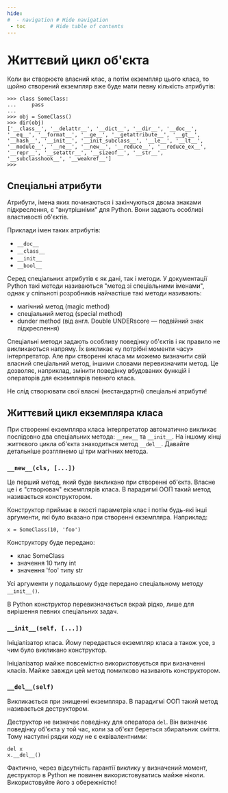 ```yaml
---
hide:
#  - navigation # Hide navigation
 - toc        # Hide table of contents
---
```


# Життєвий цикл об'єкта

Коли ви створюєте власний клас, а потім екземпляр цього класа, 
то щойно створений екземпляр вже буде мати певну кількість атрибутів:

	>>> class SomeClass:
	...     pass
	...
	>>> obj = SomeClass()
	>>> dir(obj)
	['__class__', '__delattr__', '__dict__', '__dir__', '__doc__', '__eq__', '__format__', '__ge__', '__getattribute__', '__gt__', '__hash__', '__init__', '__init_subclass__', '__le__', '__lt__', '__module__', '__ne__', '__new__', '__reduce__', '__reduce_ex__', '__repr__', '__setattr__', '__sizeof__', '__str__', '__subclasshook__', '__weakref__']
	>>>


## Спеціальні атрибути

Атрибути, імена яких починаються і закінчуються двома знаками підкреслення, 
є "внутрішніми" для Python. 
Вони задають особливі властивості об'єктів. 

Приклади імен таких атрибутів:

- `__doc__`
- `__class__`
- `__init__`
- `__bool__`


Серед спеціальних атрибутів є як дані, так і методи. 
У документації Python такі методи називаються "метод зі спеціальними іменами", 
однак у спільноті розробників найчастіше такі методи називають: 

- магічний метод (magic method) 
- спеціальний метод (special method) 
- dunder method (від англ. Double UNDERscore — подвійний знак підкреслення)

Спеціальні методи задають особливу поведінку об'єктів і як правило не викликаються напряму. 
Їх викликає «у потрібні моменти часу» інтерпретатор. 
Але при створенні класа ми можемо визначити свій власний спеціальний метод, іншими словами перевизначити метод. Це дозволяє, наприклад, змінити поведінку вбудованих функцій і операторів для екземплярів певного класа. 

Не слід створювати свої власні (нестандартні) спеціальні атрибути!

## Життєвий цикл екземпляра класа

При створенні екземпляра класа інтерпретатор автоматично викликає послідовно два спеціальних метода: 
`__new__` та `__init__`. 
На іншому кінці життєвого цикла об'єкта знаходиться метод `__del__`. 
Давайте детальніше розглянемо ці три магічних метода. 

### `__new__(cls, [...])`

Це перший метод, який буде викликано при створенні об'єкта. 
Власне це і є "створювач" екземплярів класа. 
В парадигмі ООП такий метод називається конструктором. 

Конструктор приймає в якості параметрів клас і потім будь-які інші аргументи, 
які було вказано при створенні екземпляра. 
Наприклад:

	x = SomeClass(10, 'foo')
	
Конструктору буде передано: 

- клас SomeClass
- значення 10 типу int
- значення 'foo' типу str

Усі аргументи у подальшому буде передано спеціальному методу `__init__()`. 

В Python конструктор перевизначається вкрай рідко, лише для вирішення певних спеціальних задач. 

### `__init__(self, [...])`

Ініціалізатор класа. 
Йому передається екземпляр класа а також усе, з чим було викликано конструктор. 

Ініціалізатор майже повсемістно використовується при визначенні класів. 
Майже завжди цей метод помилково називають конструктором. 

### `__del__(self)`

Викликається при знищенні екземпляра. 
В парадигмі ООП такий метод називається деструктором. 

Деструктор не визначає поведінку для оператора `del`. 
Він визначає поведінку об'єкта у той час, коли за об'єкт береться збиральник сміття. 
Тому наступні рядки коду не є еквівалентними: 

	del x
	x.__del__()

<!--
Це може бути доволі зручно для об'єктів, які можуть потребувати додаткових "чисток" під час видалення, наприклад сокети чи файлові об'єкти. 
Однак пам'ятайте, що `del` не може слугувати заміною для хороших програмістських практик. 
Завжди завершуйте з'єднання, якщо закінчили з нми працювати і так далі! 
-->
Фактично, через відсутність гарантії виклику у визначений момент, 
деструктор в Python не повинен використовуватись майже ніколи. 
Використовуйте його з обережністю! 

